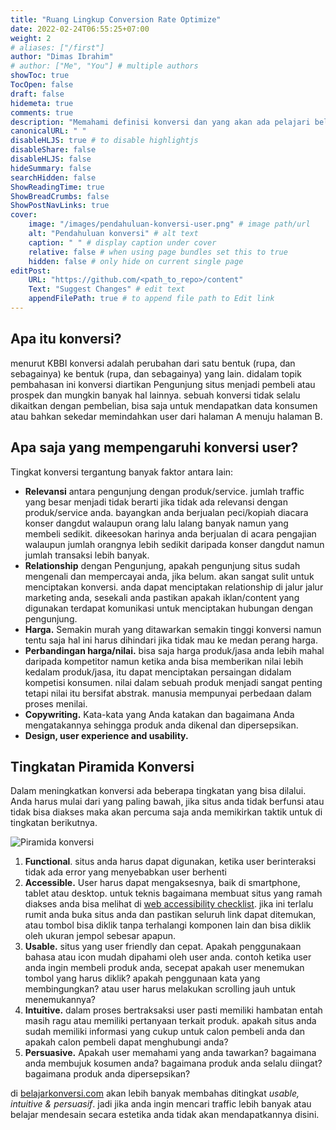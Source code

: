 ```yaml
---
title: "Ruang Lingkup Conversion Rate Optimize"
date: 2022-02-24T06:55:25+07:00
weight: 2
# aliases: ["/first"]
author: "Dimas Ibrahim"
# author: ["Me", "You"] # multiple authors
showToc: true
TocOpen: false
draft: false
hidemeta: true
comments: true
description: "Memahami definisi konversi dan yang akan ada pelajari belajarkonversi.com"
canonicalURL: " "
disableHLJS: true # to disable highlightjs
disableShare: false
disableHLJS: false
hideSummary: false
searchHidden: false
ShowReadingTime: true
ShowBreadCrumbs: false
ShowPostNavLinks: true
cover:
    image: "/images/pendahuluan-konversi-user.png" # image path/url
    alt: "Pendahuluan konversi" # alt text
    caption: " " # display caption under cover
    relative: false # when using page bundles set this to true
    hidden: false # only hide on current single page
editPost:
    URL: "https://github.com/<path_to_repo>/content"
    Text: "Suggest Changes" # edit text
    appendFilePath: true # to append file path to Edit link
---
```

## **Apa itu konversi?**

menurut KBBI konversi adalah perubahan dari satu bentuk (rupa, dan sebagainya) ke bentuk (rupa, dan sebagainya) yang lain. didalam topik pembahasan ini konversi diartikan Pengunjung situs menjadi pembeli atau prospek dan mungkin banyak hal lainnya. sebuah konversi tidak selalu dikaitkan dengan pembelian, bisa saja untuk mendapatkan data konsumen atau bahkan sekedar memindahkan user dari halaman A menuju halaman B. 

## **Apa saja yang mempengaruhi konversi user?**

Tingkat konversi tergantung banyak faktor antara lain:

- **Relevansi** antara pengunjung dengan produk/service. jumlah traffic yang besar menjadi tidak berarti jika tidak ada relevansi dengan produk/service anda. bayangkan anda berjualan peci/kopiah diacara konser dangdut walaupun orang lalu lalang banyak namun yang membeli sedikit. dikeesokan harinya anda berjualan di acara pengajian walaupun jumlah orangnya lebih sedikit daripada konser dangdut namun jumlah transaksi lebih banyak.
- **Relationship** dengan Pengunjung, apakah pengunjung situs sudah mengenali dan mempercayai anda, jika belum. akan sangat sulit untuk menciptakan konversi. anda dapat menciptakan relationship di jalur jalur marketing anda, sesekali anda pastikan apakah iklan/content yang digunakan terdapat komunikasi untuk menciptakan hubungan dengan pengunjung.
- **Harga.** Semakin murah yang ditawarkan semakin tinggi konversi namun tentu saja hal ini harus dihindari jika tidak mau ke medan perang harga.
- **Perbandingan harga/nilai.** bisa saja harga produk/jasa anda lebih mahal daripada kompetitor namun ketika anda bisa memberikan nilai lebih kedalam produk/jasa, itu dapat menciptakan persaingan didalam kompetisi konsumen. nilai dalam sebuah produk menjadi sangat penting tetapi nilai itu bersifat abstrak. manusia mempunyai perbedaan dalam proses menilai.
- **Copywriting.** Kata-kata yang Anda katakan dan bagaimana Anda mengatakannya sehingga produk anda dikenal dan dipersepsikan.
- **Design, user experience and usability.**

## **Tingkatan Piramida Konversi** 

Dalam meningkatkan konversi ada beberapa tingkatan yang bisa dilalui. Anda harus mulai dari yang paling bawah, jika situs anda tidak berfunsi atau tidak bisa diakses maka akan percuma saja anda memikirkan taktik untuk di tingkatan berikutnya.

![Piramida konversi](/images/piramida-konversi.png#center)

1. **Functional**. situs anda harus dapat digunakan, ketika user berinteraksi tidak ada error yang menyebabkan user berhenti
2. **Accessible.** User harus dapat mengaksesnya, baik di smartphone, tablet atau desktop. untuk teknis bagaimana membuat situs yang ramah diakses anda bisa melihat di [web accessibility checklist](https://a11yproject.com/checklist.html). jika ini terlalu rumit anda buka situs anda dan pastikan seluruh link dapat ditemukan, atau tombol bisa diklik tanpa terhalangi komponen lain dan bisa diklik oleh ukuran jempol sebesar apapun.
3. **Usable.** situs yang user friendly dan cepat. Apakah penggunakaan bahasa atau icon mudah dipahami oleh user anda. contoh ketika user anda ingin membeli produk anda, secepat apakah user menemukan tombol yang harus diklik? apakah penggunaan kata yang membingungkan? atau user harus melakukan scrolling jauh untuk menemukannya?
4. **Intuitive.** dalam proses bertraksaksi user pasti memiliki hambatan entah masih ragu atau memiliki pertanyaan terkait produk. apakah situs anda sudah memiliki informasi yang cukup untuk calon pembeli anda dan apakah calon pembeli dapat menghubungi anda?
5. **Persuasive.** Apakah user memahami yang anda tawarkan? bagaimana anda membujuk kosumen anda? bagaimana produk anda selalu diingat? bagaimana produk anda dipersepsikan?

di [belajarkonversi.com](https://belajarkonversi.com) akan lebih banyak membahas ditingkat *usable, intuitive & persuasif*. jadi jika anda ingin mencari traffic lebih banyak atau belajar mendesain secara estetika anda tidak akan mendapatkannya disini.